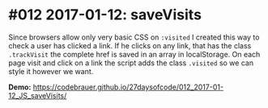 # #012 2017-01-12: saveVisits

Since browsers allow only very basic CSS on `:visited` I created this way to check a user has clicked a link. If he clicks on any link, that has the class `.trackVisit` the complete href is saved in an array in localStorage. On each page visit and click on a link the script adds the class `.visited` so we can style it however we want.

**Demo:** <https://codebrauer.github.io/27daysofcode/012_2017-01-12_JS_saveVisits/>

